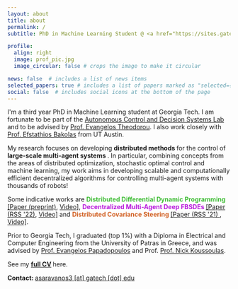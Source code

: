 ```yaml
---
layout: about
title: about
permalink: /
subtitle: PhD in Machine Learning Student @ <a href="https://sites.gatech.edu/acds/" target="_blank"> ACDS Lab </a>, Georgia Tech

profile:
  align: right
  image: prof_pic.jpg
  image_circular: false # crops the image to make it circular

news: false  # includes a list of news items
selected_papers: true # includes a list of papers marked as "selected={true}"
social: false  # includes social icons at the bottom of the page
---
```


I'm a third year PhD in Machine Learning student at Georgia Tech. I am fortunate to be part of the <a href="https://sites.gatech.edu/acds/" target="_blank"> Autonomous Control and Decision Systems Lab </a> 
and to be advised by <a href="https://ae.gatech.edu/people/evangelos-theodorou" 
target="_blank"> Prof. Evangelos Theodorou</a>. I also work closely with 
<a href="https://www.ae.utexas.edu/people/faculty/faculty-directory/bakolas"> Prof. Efstathios Bakolas</a> from UT Austin. 

My research focuses on developing <b> distributed methods </b> for the control of <b> large-scale multi-agent systems </b>. In particular, 
combining concepts
from the areas of distributed optimization, stochastic optimal control and machine learning, my work aims in developing scalable and 
computationally efficient decentralized algorithms for controlling multi-agent systems with thousands of robots!

Some indicative works are <b> <font color="#3EBC34">Distributed Differential Dynamic Programming</font> </b> 
<a href="https://arxiv.org/abs/2207.13255">[Paper (preprint)</a>, <a href="https://www.youtube.com/watch?v=tluvENcWldw"> Video]</a>, 
<b> <font color="#B91BDC"> Decentralized Multi-Agent Deep FBSDEs </font> </b> 
<a href="http://www.roboticsproceedings.org/rss18/p055.html">[Paper (RSS '22)</a>, <a href="https://www.youtube.com/watch?v=qjPLUlaxJos"> Video]</a> 
and
<b> <font color="#D16124"> Distributed Covariance Steering </font> </b> 
<a href="http://www.roboticsproceedings.org/rss17/p075.html"> [Paper (RSS '21) </a>, <a href="https://www.youtube.com/watch?v=RiLQ2P1WXHQ"> Video]</a>.

Prior to Georgia Tech, I graduated (top 1%) with a Diploma in Electrical and Computer Engineering from the University of Patras in Greece, and was advised
by <a href="https://nereus.mech.ntua.gr/" target="_blank"> Prof. Evangelos Papadopoulos</a> and Prof. <a href="http://www.ece.upatras.gr/index.php/en/ece-faculty/koussoulas-nick.html" target="_blank"> Prof. Nick Koussoulas</a>.


See my
<b>
    <a href="{{ 'https://asaravanos.github.io/assets/pdf/Augustinos_CV.pdf' }}" target="_blank">full CV</a>
</b>
here.

<b> Contact: </b> <a href="mailto:asaravanos3@gatech.edu">asaravanos3 [at] gatech [dot] edu</a>